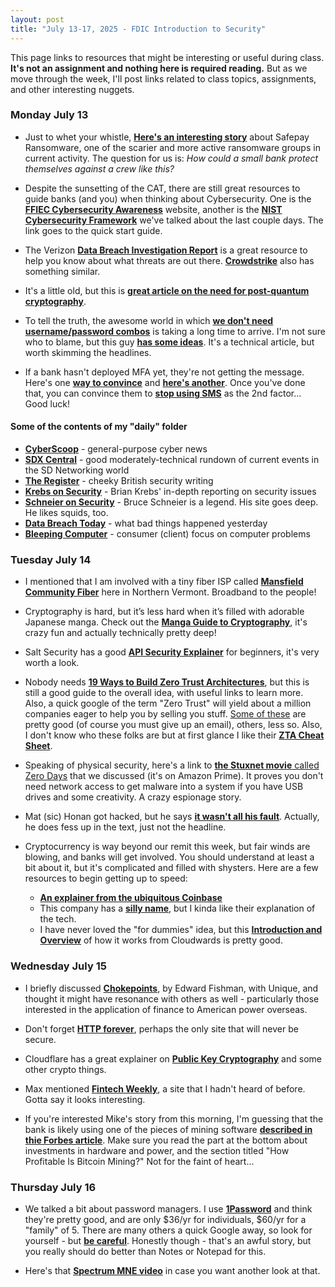 ```yaml
---
layout: post
title: "July 13-17, 2025 - FDIC Introduction to Security"
---
```


This page links to resources that might be interesting or useful during class. **It's not an assignment and nothing here is required reading.** But as we move through the week, I'll post links related to class topics, assignments, and other interesting nuggets.

### Monday July 13

- Just to whet your whistle, [**Here's an interesting story**](https://www.fortra.com/blog/safepay-ransomware-what-you-need-know) about Safepay Ransomware, one of the scarier and more active ransomware groups in current activity. The question for us is: *How could a small bank protect themselves against a crew like this?* 

- Despite the sunsetting of the CAT, there are still great resources to guide banks (and you) when thinking about Cybersecurity. One is the [**FFIEC Cybersecurity Awareness**](https://www.ffiec.gov/resources/cybersecurity-awareness) website, another is the [**NIST Cybersecurity Framework**](https://nvlpubs.nist.gov/nistpubs/SpecialPublications/NIST.SP.1301.pdf) we've talked about the last couple days. The link goes to the quick start guide. 

- The Verizon [**Data Breach Investigation Report**](https://www.verizon.com/business/resources/reports/dbir/) is a great resource to help you know about what threats are out there. [**Crowdstrike**](https://www.crowdstrike.com/en-us/global-threat-report/) also has something similar.

- It's a little old, but this is [**great article on the need for post-quantum cryptography**](https://www.nsa.gov/Press-Room/Press-Releases-Statements/Press-Release-View/Article/3498776/post-quantum-cryptography-cisa-nist-and-nsa-recommend-how-to-prepare-now/). 

- To tell the truth, the awesome world in which [**we don't need username/password combos**](https://fidoalliance.org/passkeys/) is taking a long time to arrive. I'm not sure who to blame, but this guy [**has some ideas**](https://www.corbado.com/blog/passkey-troubleshooting-solutions). It's a technical article, but worth skimming the headlines.

- If a bank hasn't deployed MFA yet, they're not getting the message. Here's one [**way to convince**](https://www.covrsecurity.com/three-simple-advice-to-convince-your-users-of-the-benefits-of-mfa/) and [**here's another**](https://saasalerts.com/the-case-for-mfa-implementation/). Once you've done that, you can convince them to [**stop using SMS**](https://cyberessentials.substack.com/p/should-you-stop-using-sms-in-mfa) as the 2nd factor... Good luck! 

#### Some of the contents of my "daily" folder 
- [**CyberScoop**](https://cyberscoop.com/) - general-purpose cyber news
- [**SDX Central**](https://www.sdxcentral.com/) - good moderately-technical rundown of current events in the SD Networking world
- [**The Register**](https://www.theregister.com/) - cheeky British security writing
- [**Krebs on Security**](https://krebsonsecurity.com/) - Brian Krebs' in-depth reporting on security issues
- [**Schneier on Security**](https://www.schneier.com/) - Bruce Schneier is a legend. His site goes deep. He likes squids, too.
- [**Data Breach Today**](https://www.databreachtoday.com/) - what bad things happened yesterday
- [**Bleeping Computer**](https://www.bleepingcomputer.com/) - consumer (client) focus on computer problems

### Tuesday July 14

- I mentioned that I am involved with a tiny fiber ISP called [**Mansfield Community Fiber**](https://mcfibervt.com) here in Northern Vermont. Broadband to the people!

- Cryptography is hard, but it’s less hard when it’s filled with adorable Japanese manga. Check out the [**Manga Guide to Cryptography**](https://www.amazon.com/Manga-Guide-Cryptography-Guides/dp/1593277423/ref=sr_1_1?keywords=manga+crypto&qid=1671396861&sr=8-1), it's crazy fun and actually technically pretty deep!

- Salt Security has a good [**API Security Explainer**](https://salt.security/api-security-101) for beginners, it's very worth a look.

- Nobody needs [**19 Ways to Build Zero Trust Architectures**](https://www.nist.gov/news-events/news/2025/06/nist-offers-19-ways-build-zero-trust-architectures), but this is still a good guide to the overall idea, with useful links to learn more. Also, a quick google of the term "Zero Trust" will yield about a million companies eager to help you by selling you stuff. [Some of these](https://www.splunk.com/en_us/form/the-essential-guide-to-zero-trust.html?device=c&_bt=71331022744964&_bm=e&msclkid=b65822b36cc9185914744ac5eff6780e) are pretty good (of course you must give up an email), others, less so. Also, I don't know who these folks are but at first glance I like their [**ZTA Cheat Sheet**](https://cheatsheetseries.owasp.org/cheatsheets/Zero_Trust_Architecture_Cheat_Sheet.html).

- Speaking of physical security, here's a link to [**the Stuxnet movie** called Zero Days](https://www.amazon.com/Zero-Days-Colonel-Gary-Brown/dp/B01I2C0UV6) that we discussed (it's on Amazon Prime). It proves you don't need network access to get malware into a system if you have USB drives and some creativity. A crazy espionage story.

- Mat (sic) Honan got hacked, but he says [**it wasn't all his fault**](https://www.wired.com/2012/08/apple-amazon-mat-honan-hacking/). Actually, he does fess up in the text, just not the headline.

- Cryptocurrency is way beyond our remit this week, but fair winds are blowing, and banks will get involved. You should understand at least a bit about it, but it's complicated and filled with shysters. Here are a few resources to begin getting up to speed:

  - [**An explainer from the ubiquitous Coinbase**](https://www.coinbase.com/learn/crypto-basics/what-is-cryptocurrency)
  - This company has a [**silly name**](https://www.tastycrypto.com/basics/cryptocurrency-for-beginners/), but I kinda like their explanation of the tech.
  - I have never loved the "for dummies" idea, but this [**Introduction and Overview**](https://www.cloudwards.net/crypto-for-dummies/) of how it works from Cloudwards is pretty good.

### Wednesday July 15

- I briefly discussed [**Chokepoints**](https://bookshop.org/p/books/chokepoints-american-power-in-the-age-of-economic-warfare-edward-fishman/21504653?ean=9780593712979&next=t), by Edward Fishman, with Unique, and thought it might have resonance with others as well - particularly those interested in the application of finance to American power overseas.

- Don't forget [**HTTP forever**](http://httpforever.com/), perhaps the only site that will never be secure.

- Cloudflare has a great explainer on [**Public Key Cryptography**](https://www.cloudflare.com/learning/ssl/how-does-public-key-encryption-work/) and some other crypto things.

- Max mentioned [**Fintech Weekly**](https://www.fintechweekly.com/), a site that I hadn't heard of before. Gotta say it looks interesting.

- If you're interested Mike's story from this morning, I'm guessing that the bank is likely using one of the pieces of mining software [**described in thie Forbes article**](https://www.forbes.com/advisor/investing/cryptocurrency/best-bitcoin-mining-software/). Make sure you read the part at the bottom about investments in hardware and power, and the section titled "How Profitable Is Bitcoin Mining?" Not for the faint of heart...

### Thursday July 16

- We talked a bit about password managers. I use [**1Password**](https://1password.com/) and think they're pretty good, and are only $36/yr for individuals, $60/yr for a "family" of 5. There are many others a quick Google away, so look for yourself - but [**be careful**](https://www.zdnet.com/article/lastpass-hacked/). Honestly though - that's an awful story, but you really should do better than Notes or Notepad for this.

- Here's that [**Spectrum MNE video**](https://boingit.com/MNE10.mp4) in case you want another look at that.



